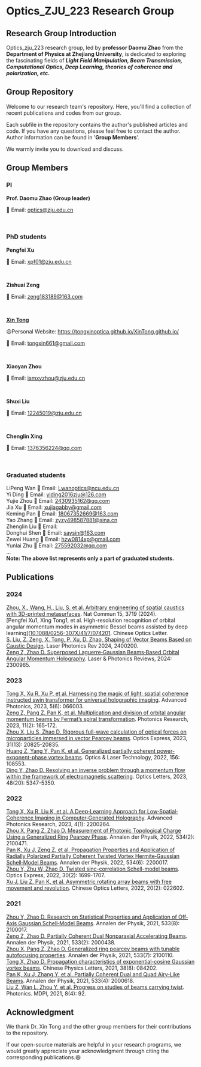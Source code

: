 # **Optics_ZJU_223 Research Group**
## Research Group Introduction

Optics_zju_223 research group, led by **professor Daomu Zhao** from the **Department of Physics at Zhejiang University**, is dedicated to exploring the fascinating fields of ***Light Field Manipulation, Beam Transmission, Computational Optics, Deep Learning, theories of coherence and polarization, etc.***

## Group Repository

Welcome to our research team's repository. Here, you'll find a collection of recent publications and codes from our group. 

Each subfile in the repository contains the author's published articles and code. If you have any questions, please feel free to contact the author. Author information can be found in '**Group Members**'. 

We warmly invite you to download and discuss.

## Group Members

### PI

**Prof. Daomu Zhao (Group leader)**

&#x1F4E7; Email: optics@zju.edu.cn

<br/>

### PhD students

**Pengfei Xu**

&#x1F4E7; Email: xpf01@zju.edu.cn

<br/>

**Zishuai Zeng**

&#x1F4E7; Email: zeng183189@163.com

<br/>

[**Xin Tong**](https://tongxinoptica.github.io/XinTong.github.io/)

😃Personal Website: https://tongxinoptica.github.io/XinTong.github.io/

&#x1F4E7; Email: tongxin661@gmail.com

<br/>

**Xiaoyan Zhou**

&#x1F4E7; Email: iamxyzhou@zju.edu.cn

<br/>

**Shuxi Liu**

&#x1F4E7; Email: 12245019@zju.edu.cn

<br/>

**Chenglin Xing**

&#x1F4E7; Email: 1376356224@qq.com

<br/>

### Graduated students

LiPeng Wan &#x1F4E7; Email: Lwanoptics@ncu.edu.cn <br/> 
Yi Ding &#x1F4E7; Email: yiding2016zju@126.com <br/>
Yujie Zhou &#x1F4E7; Email: 2430935162@qq.com <br/>
Jia Xu &#x1F4E7; Email: xujiagabby@gmail.com <br/>
Keming Pan &#x1F4E7; Email: 18067352669@163.com<br/>
Yao Zhang &#x1F4E7; Email: zyzy498587881@sina.cn <br/>
Zhenglin Liu &#x1F4E7; Email: <br/>
Donghui Shen &#x1F4E7; Email: saysin@163.com <br/>
Zewei Huang &#x1F4E7; Email: hzw0814xp@gmail.com <br/>
Yunlai Zhu &#x1F4E7; Email: 275592032@qq.com <br/>
... <br/>
**Note: The above list represents only a part of graduated students.**

## Publications

### 2024

[Zhou, X., Wang, H., Liu, S. et al. Arbitrary engineering of spatial caustics with 3D-printed metasurfaces](https://doi.org/10.1038/s41467-024-48026-5). Nat Commun 15, 3719 (2024).<br/>
[Pengfei Xu1, Xing Tong1, et al. High-resolution recognition of orbital angular momentum modes in asymmetric Bessel beams assisted by deep learning]([10.1088/0256-307X/41/7/074201](https://iopscience.iop.org/article/10.1088/0256-307X/41/7/074201/meta). Chinese Optics Letter.<br/>
[S. Liu, Z. Zeng, X. Tong, P. Xu, D. Zhao, Shaping of Vector Beams Based on Caustic Design](https://doi.org/10.1002/lpor.202400200). Laser Photonics Rev 2024, 2400200.<br/>
[Zeng Z, Zhao D. Superposed Laguerre‐Gaussian Beams‐Based Orbital Angular Momentum Holography](https://doi.org/10.1002/lpor.202300965). Laser & Photonics Reviews, 2024: 2300965.

### 2023

[Tong X, Xu R, Xu P, et al. Harnessing the magic of light: spatial coherence instructed swin transformer for universal holographic imaging](https://doi.org/10.1117/1.AP.5.6.066003). Advanced Photonics, 2023, 5(6): 066003.<br/>
[Zeng Z, Pang Z, Pan K, et al. Multiplication and division of orbital angular momentum beams by Fermat’s spiral transformation](https://opg.optica.org/prj/fulltext.cfm?uri=prj-11-2-165&id=525475). Photonics Research, 2023, 11(2): 165-172.<br/>
[Zhou X, Liu S, Zhao D. Rigorous full-wave calculation of optical forces on microparticles immersed in vector Pearcey beams](https://opg.optica.org/oe/fulltext.cfm?uri=oe-31-13-20825&id=531312). Optics Express, 2023, 31(13): 20825-20835.<br/>
[Huang Z, Yang Y, Pan K, et al. Generalized partially coherent power-exponent-phase vortex beams](https://www.sciencedirect.com/science/article/abs/pii/S0030399222007034). Optics & Laser Technology, 2022, 156: 108553.<br/>
[Ding Y, Zhao D. Resolving an inverse problem through a momentum flow within the framework of electromagnetic scattering](https://opg.optica.org/ol/abstract.cfm?uri=ol-48-20-5347). Optics Letters, 2023, 48(20): 5347-5350.<br/>

### 2022

[Tong X, Xu R, Liu K, et al. A Deep‐Learning Approach for Low‐Spatial‐Coherence Imaging in Computer‐Generated Holography](https://doi.org/10.1002/adpr.202200264). Advanced Photonics Research, 2023, 4(1): 2200264.<br/>
[Zhou X, Pang Z, Zhao D. Measurement of Photonic Topological Charge Using a Generalized Ring Pearcey Phase](https://doi.org/10.1002/andp.202100471). Annalen der Physik, 2022, 534(2): 2100471.<br/>
[Pan K, Xu J, Zeng Z, et al. Propagation Properties and Application of Radially Polarized Partially Coherent Twisted Vortex Hermite‐Gaussian Schell‐Model Beams](https://doi.org/10.1002/andp.202200017). Annalen der Physik, 2022, 534(6): 2200017.<br/>
[Zhou Y, Zhu W, Zhao D. Twisted sinc-correlation Schell-model beams](https://opg.optica.org/oe/fulltext.cfm?uri=oe-30-2-1699&id=466701). Optics Express, 2022, 30(2): 1699-1707.<br/>
[Xu J, Liu Z, Pan K, et al. Asymmetric rotating array beams with free movement and revolution](https://opg.optica.org/col/abstract.cfm?uri=col-20-2-022602). Chinese Optics Letters, 2022, 20(2): 022602.<br/>

### 2021

[Zhou Y, Zhao D. Research on Statistical Properties and Application of Off‐Axis Gaussian Schell‐Model Beams](https://doi.org/10.1002/andp.202100017). Annalen der Physik, 2021, 533(8): 2100017.<br/>
[Zeng Z, Zhao D. Partially Coherent Dual Nonparaxial Accelerating Beams](https://doi.org/10.1002/andp.202000438). Annalen der Physik, 2021, 533(2): 2000438.<br/>
[Zhou X, Pang Z, Zhao D. Generalized ring pearcey beams with tunable autofocusing properties](https://doi.org/10.1002/andp.202100110). Annalen der Physik, 2021, 533(7): 2100110.<br/>
[Tong X, Zhao D. Propagation characteristics of exponential-cosine Gaussian vortex beams](https://iopscience.iop.org/article/10.1088/0256-307X/38/8/084202/meta). Chinese Physics Letters, 2021, 38(8): 084202.<br/>
[Pan K, Xu J, Zhang Y, et al. Partially Coherent Dual and Quad Airy‐Like Beams](https://doi.org/10.1002/andp.202000618). Annalen der Physik, 2021, 533(4): 2000618.<br/>
[Liu Z, Wan L, Zhou Y, et al. Progress on studies of beams carrying twist](https://doi.org/10.3390/photonics8040092). Photonics. MDPI, 2021, 8(4): 92.<br/>

## Acknowledgment

We thank Dr. Xin Tong and the other group members for their contributions to the repository.

If our open-source materials are helpful in your research programs, we would greatly appreciate your acknowledgment through citing the corresponding publications.😃






